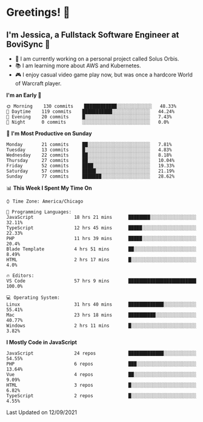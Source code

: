 # Greetings! 🧠

## I'm Jessica, a Fullstack Software Engineer at BoviSync 🐄

- 🌟 I am currently working on a personal project called Solus Orbis.
- 📚 I am learning more about AWS and Kubernetes.
- 🎮 I enjoy casual video game play now, but was once a hardcore World of Warcraft player.

<!--START_SECTION:waka-->
**I'm an Early 🐤** 

```text
🌞 Morning    130 commits    ████████████░░░░░░░░░░░░░   48.33% 
🌆 Daytime    119 commits    ███████████░░░░░░░░░░░░░░   44.24% 
🌃 Evening    20 commits     █░░░░░░░░░░░░░░░░░░░░░░░░   7.43% 
🌙 Night      0 commits      ░░░░░░░░░░░░░░░░░░░░░░░░░   0.0%

```
📅 **I'm Most Productive on Sunday** 

```text
Monday       21 commits     ██░░░░░░░░░░░░░░░░░░░░░░░   7.81% 
Tuesday      13 commits     █░░░░░░░░░░░░░░░░░░░░░░░░   4.83% 
Wednesday    22 commits     ██░░░░░░░░░░░░░░░░░░░░░░░   8.18% 
Thursday     27 commits     ██░░░░░░░░░░░░░░░░░░░░░░░   10.04% 
Friday       52 commits     ████░░░░░░░░░░░░░░░░░░░░░   19.33% 
Saturday     57 commits     █████░░░░░░░░░░░░░░░░░░░░   21.19% 
Sunday       77 commits     ███████░░░░░░░░░░░░░░░░░░   28.62%

```


📊 **This Week I Spent My Time On** 

```text
⌚︎ Time Zone: America/Chicago

💬 Programming Languages: 
JavaScript               18 hrs 21 mins      ████████░░░░░░░░░░░░░░░░░   32.11% 
TypeScript               12 hrs 45 mins      █████░░░░░░░░░░░░░░░░░░░░   22.33% 
PHP                      11 hrs 39 mins      █████░░░░░░░░░░░░░░░░░░░░   20.4% 
Blade Template           4 hrs 51 mins       ██░░░░░░░░░░░░░░░░░░░░░░░   8.49% 
HTML                     2 hrs 17 mins       █░░░░░░░░░░░░░░░░░░░░░░░░   4.0%

🔥 Editors: 
VS Code                  57 hrs 9 mins       █████████████████████████   100.0%

💻 Operating System: 
Linux                    31 hrs 40 mins      █████████████░░░░░░░░░░░░   55.41% 
Mac                      23 hrs 18 mins      ██████████░░░░░░░░░░░░░░░   40.77% 
Windows                  2 hrs 11 mins       █░░░░░░░░░░░░░░░░░░░░░░░░   3.82%

```

**I Mostly Code in JavaScript** 

```text
JavaScript               24 repos            █████████████░░░░░░░░░░░░   54.55% 
PHP                      6 repos             ███░░░░░░░░░░░░░░░░░░░░░░   13.64% 
Vue                      4 repos             ██░░░░░░░░░░░░░░░░░░░░░░░   9.09% 
HTML                     3 repos             █░░░░░░░░░░░░░░░░░░░░░░░░   6.82% 
TypeScript               2 repos             █░░░░░░░░░░░░░░░░░░░░░░░░   4.55%

```



 Last Updated on 12/09/2021
<!--END_SECTION:waka-->

<!--
**jessikuh/jessikuh** is a ✨ _special_ ✨ repository because its `README.md` (this file) appears on your GitHub profile.

Here are some ideas to get you started:

- 🔭 I’m currently working on ...
- 🌱 I’m currently learning ...
- 👯 I’m looking to collaborate on ...
- 🤔 I’m looking for help with ...
- 💬 Ask me about ...
- 📫 How to reach me: ...
- 😄 Pronouns: ...
- ⚡ Fun fact: ...
-->
